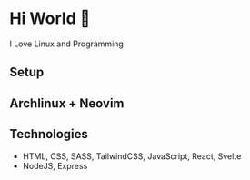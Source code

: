 # Hi World 👋
I Love Linux and Programming
## Setup
Archlinux + Neovim
---
## Technologies
- HTML, CSS, SASS, TailwindCSS, JavaScript, React, Svelte
- NodeJS, Express

